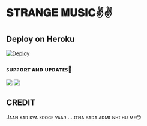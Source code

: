 # 𝐒𝐓𝐑𝐀𝐍𝐆𝐄 𝐌𝐔𝐒𝐈𝐂✌️✌️





 ## Deploy on Heroku 
    
[![Deploy](https://www.herokucdn.com/deploy/button.svg)](https://heroku.com/deploy?template=https://github.com/BROKENCOBRA/STRANGEMUSIC)

### ꜱᴜᴘᴘᴏʀᴛ ᴀɴᴅ ᴜᴘᴅᴀᴛᴇꜱ🎑
<a href="https://t.me/shivamdemon"><img src="https://img.shields.io/badge/JOIN-OWNER%20SIR-blue.svg?style=for-the-badge&logo=Telegram"></a> <a href="https://t.me/alone_boy_xd_01"><img src="https://img.shields.io/badge/JOIN-BHAIJAAN%20MODERATOR-blue.svg?style=for-the-badge&logo=Telegram"></a>


## CREDIT 
Jᴀᴀɴ ᴋᴀʀ ᴋʏᴀ ᴋʀᴏɢᴇ ʏᴀᴀʀ ....ɪᴛɴᴀ ʙᴀᴅᴀ ᴀᴅᴍɪ ɴʜɪ ʜᴜ ᴍᴇ😏



